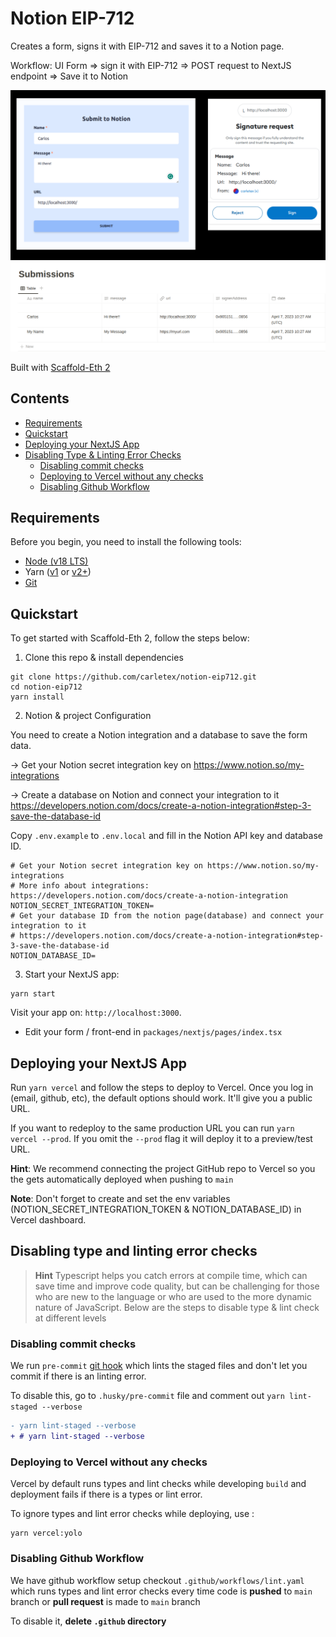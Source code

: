 # Notion EIP-712

Creates a form, signs it with EIP-712 and saves it to a Notion page.

Workflow: UI Form => sign it with EIP-712 => POST request to NextJS endpoint => Save it to Notion

![Form + EIP-712 signature](.github/img/n.png)
![Notion submissions](.github/img/n1.png)

Built with [Scaffold-Eth 2](https://github.com/scaffold-eth/se-2/)

## Contents

- [Requirements](#requirements)
- [Quickstart](#Quickstart)
- [Deploying your NextJS App](#Deploying-your-NextJS-App)
- [Disabling Type & Linting Error Checks](#Disabling-type-and-linting-error-checks)
  * [Disabling commit checks](#Disabling-commit-checks)
  * [Deploying to Vercel without any checks](#Deploying-to-Vercel-without-any-checks)
  * [Disabling Github Workflow](#Disabling-Github-Workflow)

## Requirements

Before you begin, you need to install the following tools:
- [Node (v18 LTS)](https://nodejs.org/en/download/)
- Yarn ([v1](https://classic.yarnpkg.com/en/docs/install/) or [v2+](https://yarnpkg.com/getting-started/install))
- [Git](https://git-scm.com/downloads)

## Quickstart

To get started with Scaffold-Eth 2, follow the steps below:

1. Clone this repo & install dependencies

```
git clone https://github.com/carletex/notion-eip712.git
cd notion-eip712
yarn install
```

2. Notion & project Configuration

You need to create a Notion integration and a database to save the form data.

-> Get your Notion secret integration key on https://www.notion.so/my-integrations

-> Create a database on Notion and connect your integration to it https://developers.notion.com/docs/create-a-notion-integration#step-3-save-the-database-id

Copy `.env.example` to `.env.local` and fill in the Notion API key and database ID.

```
# Get your Notion secret integration key on https://www.notion.so/my-integrations
# More info about integrations: https://developers.notion.com/docs/create-a-notion-integration
NOTION_SECRET_INTEGRATION_TOKEN=
# Get your database ID from the notion page(database) and connect your integration to it
# https://developers.notion.com/docs/create-a-notion-integration#step-3-save-the-database-id
NOTION_DATABASE_ID=
```

3. Start your NextJS app:

```
yarn start
```
Visit your app on: `http://localhost:3000`.

- Edit your form / front-end in `packages/nextjs/pages/index.tsx`

## Deploying your NextJS App

Run `yarn vercel` and follow the steps to deploy to Vercel. Once you log in (email, github, etc), the default options should work. It'll give you a public URL.

If you want to redeploy to the same production URL you can run `yarn vercel --prod`. If you omit the `--prod` flag it will deploy it to a preview/test URL.

**Hint**: We recommend connecting the project GitHub repo to Vercel so you the gets automatically deployed when pushing to `main`

**Note**: Don't forget to create and set the env variables (NOTION_SECRET_INTEGRATION_TOKEN & NOTION_DATABASE_ID) in Vercel dashboard.

## Disabling type and linting error checks
> **Hint**
> Typescript helps you catch errors at compile time, which can save time and improve code quality, but can be challenging for those who are new to the language or who are used to the more dynamic nature of JavaScript. Below are the steps to disable type & lint check at different levels

### Disabling commit checks
We run `pre-commit` [git hook](https://git-scm.com/book/en/v2/Customizing-Git-Git-Hooks) which lints the staged files and don't let you commit if there is an linting error.

To disable this, go to `.husky/pre-commit` file and comment out `yarn lint-staged --verbose`

```diff
- yarn lint-staged --verbose
+ # yarn lint-staged --verbose
```

### Deploying to Vercel without any checks
Vercel by default runs types and lint checks while developing `build` and deployment fails if there is a types or lint error.

To ignore types and lint error checks while deploying, use :
```shell
yarn vercel:yolo
```

### Disabling Github Workflow
We have github workflow setup checkout `.github/workflows/lint.yaml` which runs types and lint error checks every time code is __pushed__ to `main` branch or __pull request__ is made to `main` branch

To disable it, **delete `.github` directory**